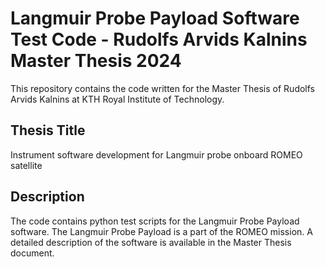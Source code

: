 # Langmuir Probe Payload Software Test Code - Rudolfs Arvids Kalnins Master Thesis 2024
This repository contains the code written for the Master Thesis of Rudolfs Arvids Kalnins at KTH Royal Institute of Technology.
## Thesis Title 
Instrument software development for Langmuir probe onboard ROMEO satellite

## Description
The code contains python test scripts for the Langmuir Probe Payload software.
The Langmuir Probe Payload is a part of the ROMEO mission.
A detailed description of the software is available in the Master Thesis document.
